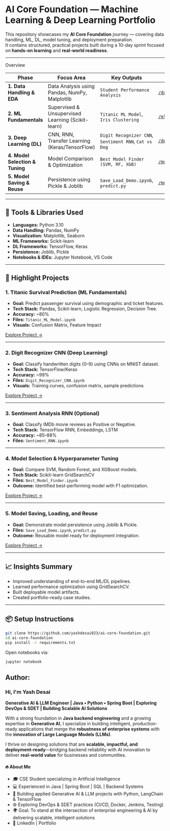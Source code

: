 # AI Core Foundation — Machine Learning & Deep Learning Portfolio

This repository showcases my **AI Core Foundation** journey — covering data handling, ML, DL, model tuning, and deployment preparation.  
It contains structured, practical projects built during a 10-day sprint focused on **hands-on learning** and **real-world readiness**.

---

Overview

| Phase | Focus Area | Key Outputs | Repository Path |
|-------|-------------|-------------|-----------------|
| **1. Data Handling & EDA** | Data Analysis using Pandas, NumPy, Matplotlib | `Student Performance Analysis` | [`/data_handling_eda`](data_handling_eda/) |
| **2. ML Fundamentals** | Supervised & Unsupervised Learning (Scikit-learn) | `Titanic ML Model`, `Iris Clustering` | [`/ml_fundamentals_projects`](ml_fundamentals_projects/) |
| **3. Deep Learning (DL)** | CNN, RNN, Transfer Learning (Keras/TensorFlow) | `Digit Recognizer CNN`, `Sentiment RNN`, `Cat vs Dog` | [`/deep_learning`](deep_learning/) |
| **4. Model Selection & Tuning** | Model Comparison & Optimization | `Best Model Finder (SVM, RF, XGB)` | [`/model_selection_tuning`](model_selection_tuning/) |
| **5. Model Saving & Reuse** | Persistence using Pickle & Joblib | `Save_Load_Demo.ipynb`, `predict.py` | [`/model_saving_loading`](model_saving_loading/) |

---

## 🧩 Tools & Libraries Used

- **Languages:** Python 3.10  
- **Data Handling:** Pandas, NumPy  
- **Visualization:** Matplotlib, Seaborn  
- **ML Frameworks:** Scikit-learn  
- **DL Frameworks:** TensorFlow, Keras  
- **Persistence:** Joblib, Pickle  
- **Notebooks & IDEs:** Jupyter Notebook, VS Code  


---

## 🧠 Highlight Projects

### 1. Titanic Survival Prediction (ML Fundamentals)
- **Goal:** Predict passenger survival using demographic and ticket features.
- **Tech Stack:** Pandas, Scikit-learn, Logistic Regression, Decision Tree.
- **Accuracy:** ~80%  
- **Files:** `Titanic_ML_Model.ipynb`
- **Visuals:** Confusion Matrix, Feature Impact

[Explore Project →](ml-fundamentals-projects/README.md)

---

### 2. Digit Recognizer CNN (Deep Learning)
- **Goal:** Classify handwritten digits (0–9) using CNNs on MNIST dataset.
- **Tech Stack:** TensorFlow/Keras
- **Accuracy:** ~99%  
- **Files:** `Digit_Recognizer_CNN.ipynb`
- **Visuals:** Training curves, confusion matrix, sample predictions

[Explore Project →](deep-learning-(cnn-rnn-transfer-learning)/README.md)

---

### 3. Sentiment Analysis RNN (Optional)
- **Goal:** Classify IMDb movie reviews as Positive or Negative.
- **Tech Stack:** TensorFlow RNN, Embeddings, LSTM
- **Accuracy:** ~85–88%  
- **Files:** `Sentiment_RNN.ipynb`

---

### 4. Model Selection & Hyperparameter Tuning
- **Goal:** Compare SVM, Random Forest, and XGBoost models.
- **Tech Stack:** Scikit-learn GridSearchCV
- **Files:** `Best_Model_Finder.ipynb`
- **Outcome:** Identified best-performing model with F1 optimization.

[Explore Project →](model_selection_tuning/README.md)

---

### 5. Model Saving, Loading, and Reuse
- **Goal:** Demonstrate model persistence using Joblib & Pickle.
- **Files:** `Save_Load_Demo.ipynb`, `predict.py`
- **Outcome:** Reusable model ready for deployment integration.

[Explore Project →](model_saving_loading/README.md)

---

## 📈 Insights Summary
- Improved understanding of end-to-end ML/DL pipelines.
- Learned performance optimization using GridSearchCV.
- Built deployable model artifacts.
- Created portfolio-ready case studies.

---

## 📦 Setup Instructions

```bash
git clone https://github.com/yashdesai023/ai-core-foundation.git
cd ai-core-foundation
pip install -r requirements.txt

```
Open notebooks via:
```bash
jupyter notebook
```

##  **Author:**
### Hi, I'm Yash Desai  

**Generative AI & LLM Engineer | Java • Python • Spring Boot | Exploring DevOps & SDET | Building Scalable AI Solutions**  

With a strong foundation in **Java backend engineering** and a growing expertise in **Generative AI**, I specialize in building intelligent, production-ready applications that merge the **robustness of enterprise systems** with the **innovation of Large Language Models (LLMs)**.  

I thrive on designing solutions that are **scalable, impactful, and deployment-ready**—bridging backend reliability with AI innovation to deliver **real-world value** for businesses and communities. 

#### 🔥 **About Me**
* 🎓 CSE Student specializing in Artificial Intelligence
* 💻 Experienced in Java | Spring Boot | SQL | Backend Systems
* 🤖 Building applied Generative AI & LLM projects with Python, LangChain & TensorFlow
* ⚙️ Exploring DevOps & SDET practices (CI/CD, Docker, Jenkins, Testing)
* 🌍 Goal: To stand at the intersection of enterprise engineering & AI by delivering scalable, intelligent solutions
* 🔗 LinkedIn | Portfolio

